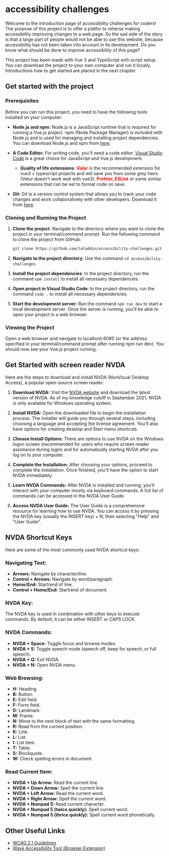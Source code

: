 # accessibility challenges

Welcome to the introduction page of accessibility challenges for coders! The purpose of this project is to offer a platfor to reherse making accessibility improving changes to a web page. So the sad side of the story is that a large part of people would not be able to use this website, because accessibility has not been taken into account in its development. Do you know what should be done to improve accessibility of this page?

This project has been made with Vue 3 and TypeScript with script setup. You can download the project to your own computer and run it locally. Introductions how to get started are placed in the next chapter.




## Get started with the project

### Prerequisites

Before you can run this project, you need to have the following tools installed on your computer:

-   **Node.js and npm:** Node.js is a JavaScript runtime that is required for running a Vue.js project. npm (Node Package Manager) is included with Node.js and is used for managing and installing project dependencies. You can download Node.js and npm from [here](https://nodejs.org).

-   **A Code Editor:** For writing code, you'll need a code editor. [Visual Studio Code](https://code.visualstudio.com/) is a great choice for JavaScript and Vue.js development.

    -   **Quality of life extensions:** <b style="color:red">Volar</b> is the recommended extension for vue3 + typescript projects and will save you from some grey hairs (Vetur doesn't work well with vue3).
        <b style="color:red">Prettier, ESLint</b> or some similar extensions that can be set to format code on save.

-   **Git:** Git is a version control system that allows you to track your code changes and work collaboratively with other developers. Download it from [here](https://git-scm.com/downloads).

### Cloning and Running the Project

1. **Clone the project**: Navigate to the directory where you want to clone the project in your terminal/command prompt. Run the following command to clone the project from GitHub:

    ```bash
    git clone https://github.com/laladdin/accessibility-challenges.git
    ```

2. **Navigate to the project directory**: Use the command `cd accessibility-challenges`.

3. **Install the project dependencies**: In the project directory, run the command `npm install` to install all necessary dependencies.

4. **Open project in Visual Studio Code**: In the project directory, run the command `code .` to install all necessary dependencies.

5. **Start the development server**: Run the command `npm run dev` to start a local development server. Once the server is running, you'll be able to open your project in a web browser.

### Viewing the Project

Open a web browser and navigate to localhost:8080 (or the address specified in your terminal/command prompt after running npm run dev). You should now see your Vue.js project running.




## Get Started with screen reader NVDA

Here are the steps to download and install NVDA (NonVisual Desktop Access), a popular open-source screen reader:

1. **Download NVDA:** Visit the [NVDA website](https://www.nvaccess.org) and download the latest version of NVDA. As of my knowledge cutoff in September 2021, NVDA is only available for Windows operating system.

2. **Install NVDA:** Open the downloaded file to begin the installation process. The installer will guide you through several steps, including choosing a language and accepting the license agreement. You'll also have options for creating desktop and Start menu shortcuts.

3. **Choose Install Options:** There are options to use NVDA on the Windows logon screen (recommended for users who require screen reader assistance during login) and for automatically starting NVDA after you log on to your computer.

4. **Complete the Installation:** After choosing your options, proceed to complete the installation. Once finished, you'll have the option to start NVDA immediately.

5. **Learn NVDA Commands:** After NVDA is installed and running, you'll interact with your computer mostly via keyboard commands. A full list of commands can be accessed in the NVDA User Guide.

6. **Access NVDA User Guide:** The User Guide is a comprehensive resource for learning how to use NVDA. You can access it by pressing the NVDA key (usually the INSERT key) + N, then selecting "Help" and "User Guide".




## NVDA Shortcut Keys

Here are some of the most commonly used NVDA shortcut keys:

### Navigating Text:
- **Arrows:** Navigate by character/line.
- **Control + Arrows:** Navigate by word/paragraph.
- **Home/End:** Start/end of line.
- **Control + Home/End:** Start/end of document.

### NVDA Key:
The NVDA key is used in combination with other keys to execute commands. By default, it can be either INSERT or CAPS LOCK.

### NVDA Commands:
- **NVDA + Space:** Toggle focus and browse modes.
- **NVDA + S:** Toggle speech mode (speech off, beep for speech, or full speech).
- **NVDA + Q:** Exit NVDA.
- **NVDA + N:** Open NVDA menu.

### Web Browsing:
- **H:** Heading.
- **B:** Button.
- **E:** Edit field.
- **F:** Form field.
- **D:** Landmark.
- **M:** Frame.
- **N:** Move to the next block of text with the same formatting.
- **R:** Read from the current position.
- **K:** Link.
- **L:** List.
- **I:** List item.
- **T:** Table.
- **S:** Blockquote.
- **W:** Check spelling errors in document.

### Read Current Item:
- **NVDA + Up Arrow:** Read the current line.
- **NVDA + Down Arrow:** Spell the current line.
- **NVDA + Left Arrow:** Read the current word.
- **NVDA + Right Arrow:** Spell the current word.
- **NVDA + Numpad 5:** Read current character.
- **NVDA + Numpad 5 (twice quickly):** Spell current word.
- **NVDA + Numpad 5 (thrice quickly):** Spell current word phonetically.




## Other Useful Links

- [WCAG 2.1 Guidelines](https://www.w3.org/TR/WCAG21/)
- [Wave Accessibility Tool (Browser Extension)](https://wave.webaim.org/)

